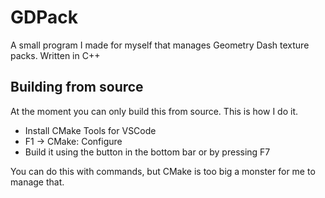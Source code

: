 # GDPack
A small program I made for myself that manages Geometry Dash texture packs. Written in C++

## Building from source
At the moment you can only build this from source. This is how I do it.

- Install CMake Tools for VSCode
- F1 -> CMake: Configure
- Build it using the button in the bottom bar or by pressing F7

You can do this with commands, but CMake is too big a monster for me to manage that.